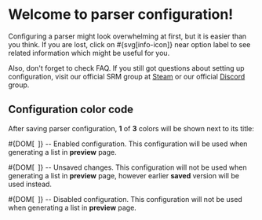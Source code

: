 # Welcome to parser configuration!

Configuring a parser might look overwhelming at first, but it is easier than you think. If you are lost, click on #{svg[info-icon]} near option label to see related information which might be useful for you. 

Also, don't forget to check FAQ. If you still got questions about setting up configuration, visit our official SRM group at [Steam](http://steamcommunity.com/groups/steamrommanager) or our official [Discord](https://discord.gg/nxxzBPJ) group.

## Configuration color code

After saving parser configuration, **1** of **3** colors will be shown next to its title:

#{DOM[<span style="margin-bottom: 0.05em;display: inline-block;border-radius: 50%;width: 0.5em;height: 0.5em;background-color: var(--color-nav-link-enabled)"></span>]} -- Enabled configuration. This configuration will be used when generating a list in **preview** page.

#{DOM[<span style="margin-bottom: 0.05em;display: inline-block;border-radius: 50%;width: 0.5em;height: 0.5em;background-color: var(--color-nav-link-unsaved)"></span>]} -- Unsaved changes. This configuration will not be used when generating a list in **preview** page, however earlier **saved** version will be used instead.

#{DOM[<span style="margin-bottom: 0.05em;display: inline-block;border-radius: 50%;width: 0.5em;height: 0.5em;background-color: var(--color-nav-link-disabled)"></span>]} -- Disabled configuration. This configuration will not be used when generating a list in **preview** page.